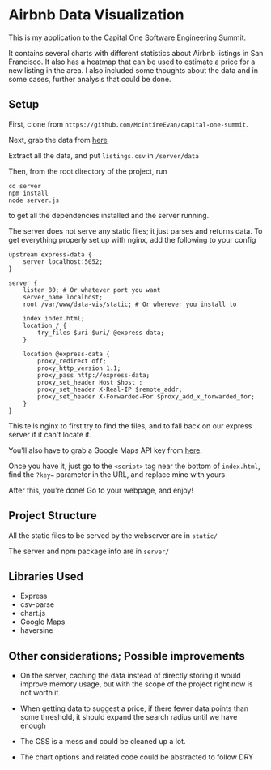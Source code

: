 # Airbnb Data Visualization

This is my application to the Capital One Software Engineering Summit.

It contains several charts with different statistics about Airbnb listings in
San Francisco. It also has a heatmap that can be used to estimate a price for a
new listing in the area. I also included some thoughts about the data and in some
cases, further analysis that could be done.

## Setup
First, clone from `https://github.com/McIntireEvan/capital-one-summit`.

Next, grab the data from [here](https://s3.amazonaws.com/mindsumo/public/capital-one/airbnb-public-sep-2017-v2.zip)

Extract all the data, and put `listings.csv` in `/server/data`

Then, from the root directory of the project, run
```
cd server
npm install
node server.js
```
to get all the dependencies installed and the server running.

The server does not serve any static files; it just parses and returns data.
To get everything properly set up with nginx, add the following to your config
```
upstream express-data {
    server localhost:5052;
}

server {
    listen 80; # Or whatever port you want
    server_name localhost;
    root /var/www/data-vis/static; # Or wherever you install to

    index index.html;
    location / {
        try_files $uri $uri/ @express-data;
    }

    location @express-data {
        proxy_redirect off;
        proxy_http_version 1.1;
        proxy_pass http://express-data;
        proxy_set_header Host $host ;
        proxy_set_header X-Real-IP $remote_addr;
        proxy_set_header X-Forwarded-For $proxy_add_x_forwarded_for;
    }
}
```
This tells nginx to first try to find the files, and to fall back on our express
server if it can't locate it.

You'll also have to grab a Google Maps API key from
[here](https://developers.google.com/maps/).

Once you have it, just go to the `<script>` tag near the bottom of `index.html`,
find the `?key=` parameter in the URL, and replace mine with yours

After this, you're done! Go to your webpage, and enjoy!

## Project Structure

All the static files to be served by the webserver are in `static/`

The server and npm package info are in `server/`

## Libraries Used

* Express
* csv-parse
* chart.js
* Google Maps
* haversine

## Other considerations; Possible improvements

* On the server, caching the data instead of directly storing it would improve
memory usage, but with the scope of the project right now is not worth it.

* When getting data to suggest a price, if there fewer data points than some
threshold, it should expand the search radius until we have enough

* The CSS is a mess and could be cleaned up a lot.

* The chart options and related code could be abstracted to follow DRY